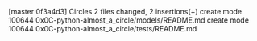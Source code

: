 [master 0f3a4d3] Circles
 2 files changed, 2 insertions(+)
 create mode 100644 0x0C-python-almost_a_circle/models/README.md
 create mode 100644 0x0C-python-almost_a_circle/tests/README.md
